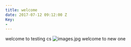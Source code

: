 ```yaml
---
title: welcome
date: 2017-07-12 09:12:00 Z
Key:
- 
---
```


welcome to testing cs
![images.jpg](/uploads/images.jpg)
welcome to new one
